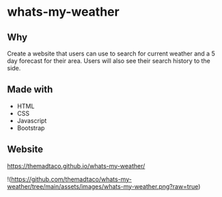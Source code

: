 # whats-my-weather

## Why
Create a website that users can use to search for current weather and a 5 day forecast for their area.
Users will also see their search history to the side.

## Made with
- HTML
- CSS
- Javascript
- Bootstrap

## Website
https://themadtaco.github.io/whats-my-weather/

!(https://github.com/themadtaco/whats-my-weather/tree/main/assets/images/whats-my-weather.png?raw=true)
